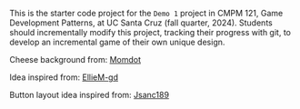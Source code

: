 This is the starter code project for the `Demo 1` project in CMPM 121, Game Development Patterns, at UC Santa Cruz (fall quarter, 2024). Students should incrementally modify this project, tracking their progress with git, to develop an incremental game of their own unique design.

Cheese background from: [Momdot](https://www.momdot.com/types-of-cheese/)

Idea inspired from: [EllieM-gd](https://github.com/EllieM-gd/cmpm-121-demo-1)

Button layout idea inspired from: [Jsanc189](https://github.com/Jsanc189/cmpm-121-demo-1)
